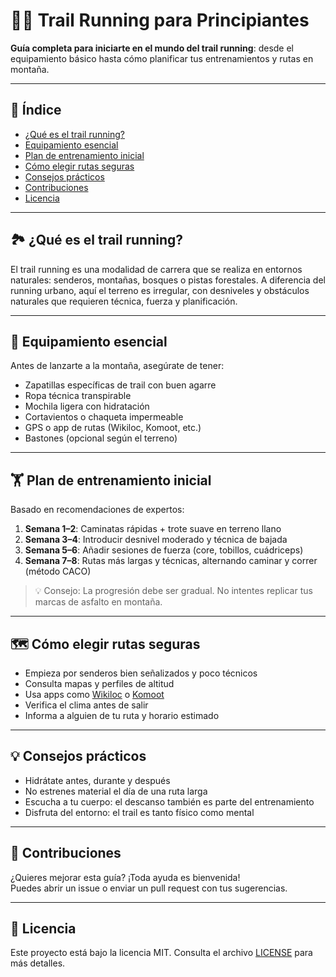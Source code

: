 # 🏃‍♂️ Trail Running para Principiantes

**Guía completa para iniciarte en el mundo del trail running**: desde el equipamiento básico hasta cómo planificar tus entrenamientos y rutas en montaña.

---

## 📌 Índice

- [¿Qué es el trail running?](#qué-es-el-trail-running)
- [Equipamiento esencial](#equipamiento-esencial)
- [Plan de entrenamiento inicial](#plan-de-entrenamiento-inicial)
- [Cómo elegir rutas seguras](#cómo-elegir-rutas-seguras)
- [Consejos prácticos](#consejos-prácticos)
- [Contribuciones](#contribuciones)
- [Licencia](#licencia)

---

## 🏞️ ¿Qué es el trail running?

El trail running es una modalidad de carrera que se realiza en entornos naturales: senderos, montañas, bosques o pistas forestales. A diferencia del running urbano, aquí el terreno es irregular, con desniveles y obstáculos naturales que requieren técnica, fuerza y planificación.

---

## 🎒 Equipamiento esencial

Antes de lanzarte a la montaña, asegúrate de tener:

- Zapatillas específicas de trail con buen agarre
- Ropa técnica transpirable
- Mochila ligera con hidratación
- Cortavientos o chaqueta impermeable
- GPS o app de rutas (Wikiloc, Komoot, etc.)
- Bastones (opcional según el terreno)

---

## 🏋️ Plan de entrenamiento inicial

Basado en recomendaciones de expertos:

1. **Semana 1–2**: Caminatas rápidas + trote suave en terreno llano  
2. **Semana 3–4**: Introducir desnivel moderado y técnica de bajada  
3. **Semana 5–6**: Añadir sesiones de fuerza (core, tobillos, cuádriceps)  
4. **Semana 7–8**: Rutas más largas y técnicas, alternando caminar y correr (método CACO)

> 💡 Consejo: La progresión debe ser gradual. No intentes replicar tus marcas de asfalto en montaña.

---

## 🗺️ Cómo elegir rutas seguras

- Empieza por senderos bien señalizados y poco técnicos  
- Consulta mapas y perfiles de altitud  
- Usa apps como [Wikiloc](https://www.wikiloc.com/) o [Komoot](https://www.komoot.com/)  
- Verifica el clima antes de salir  
- Informa a alguien de tu ruta y horario estimado

---

## 💡 Consejos prácticos

- Hidrátate antes, durante y después  
- No estrenes material el día de una ruta larga  
- Escucha a tu cuerpo: el descanso también es parte del entrenamiento  
- Disfruta del entorno: el trail es tanto físico como mental

---

## 🤝 Contribuciones

¿Quieres mejorar esta guía? ¡Toda ayuda es bienvenida!  
Puedes abrir un issue o enviar un pull request con tus sugerencias.

---

## 📄 Licencia

Este proyecto está bajo la licencia MIT. Consulta el archivo [LICENSE](LICENSE) para más detalles.
